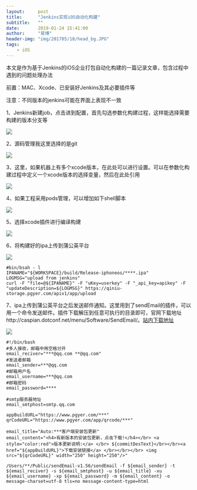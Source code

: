 ```yaml
---
layout:     post
title:      "Jenkins实现iOS自动化构建"
subtitle:   ""
date:       2019-01-24 15:41:00
author:     "易博"
header-img: "img/201705/18/head_bg.JPG"
tags:
    - iOS
---
```


本文是作为基于Jenkins的iOS企业打包自动化构建的一篇记录文章，包含过程中遇到的问题处理办法

前置：MAC、Xcode、已安装好Jenkins及其必要插件等

注意：不同版本的jenkins可能在界面上表现不一致

1、Jenkins新建job，点击进到配置，首先勾选参数化构建过程，这样能选择需要构建的版本分支等

![](http://www.xttxqjfg.cn/img/201901/24/24001.png)

2、源码管理我这里选择的是git

![](http://www.xttxqjfg.cn/img/201901/24/24002.png)

3、这里，如果机器上有多个xcode版本，在此处可以进行设置。可以在参数化构建过程中定义一个xcode版本的选择变量，然后在此处引用

![](http://www.xttxqjfg.cn/img/201901/24/24003.png)

4、如果工程采用pods管理，可以增加如下shell脚本

![](http://www.xttxqjfg.cn/img/201901/24/24004.png)

5、选择xcode插件进行编译构建

![](http://www.xttxqjfg.cn/img/201901/24/24005.png)

6、将构建好的ipa上传到蒲公英平台

![](http://www.xttxqjfg.cn/img/201901/24/24006.png)

```
#bin/bsah - l
IPANAME="${WORKSPACE}/build/Release-iphoneos/****.ipa"
LOGMSG="upload from jenkins"
curl -F "file=@${IPANAME}" -F "uKey=userkey" -F "_api_key=apikey" -F "updateDescription=${LOGMSG}" https://qiniu-storage.pgyer.com/apiv1/app/upload
```

7、ipa上传到蒲公英平台之后发送邮件通知。这里用到了sendEmail的插件，可以用一个命令发送邮件。插件下载解压到任意可执行的目录即可，官网下载地址http://caspian.dotconf.net/menu/Software/SendEmail/。[站内下载地址](http://www.xttxqjfg.cn/img/201901/24/sendEmail-v1.56.tar.gz)

![](http://www.xttxqjfg.cn/img/201901/24/24007.png)

```
#!/bin/bash
#多人接收，邮箱中用空格分开
email_reciver="***@qq.com **@qq.com"
#发送者邮箱
email_sender=***@qq.com
#邮箱用户名
email_username=***@qq.com
#邮箱密码
email_password=****

#smtp服务器地址
email_smtphost=smtp.qq.com

appBuildURL="https://www.pgyer.com/***"
qrCodeURL="https://www.pgyer.com/app/qrcode/***"

email_title="Auto:***客户端安装包更新"
email_content="<h4>有新版本的安装包更新，点击下载!</h4></br> <a style="color:red">版本更新说明:</a> </br> ${commitDesText}</br></br><a href="${appBuildURL}">下载安装链接</a> </br></br></br> <img src="${qrCodeURL}" width="250" height="250"/>"

/Users/**/Public/sendEmail-v1.56/sendEmail -f ${email_sender} -t ${email_reciver} -s ${email_smtphost} -u ${email_title} -xu ${email_username} -xp ${email_password} -m ${email_content} -o message-charset=utf-8 tls=no message-content-type=html
```
